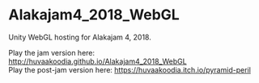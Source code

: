 # Alakajam4_2018_WebGL

Unity WebGL hosting for Alakajam 4, 2018.

Play the jam version here: http://huvaakoodia.github.io/Alakajam4_2018_WebGL  
Play the post-jam version here: https://huvaakoodia.itch.io/pyramid-peril
